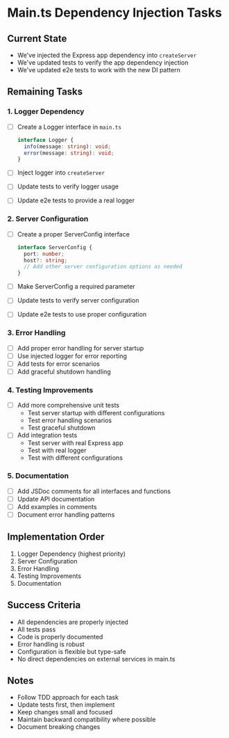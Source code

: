 # Main.ts Dependency Injection Tasks

## Current State

- We've injected the Express app dependency into `createServer`
- We've updated tests to verify the app dependency injection
- We've updated e2e tests to work with the new DI pattern

## Remaining Tasks

### 1. Logger Dependency

- [ ] Create a Logger interface in `main.ts`

  ```typescript
  interface Logger {
    info(message: string): void;
    error(message: string): void;
  }
  ```

- [ ] Inject logger into `createServer`
- [ ] Update tests to verify logger usage
- [ ] Update e2e tests to provide a real logger

### 2. Server Configuration

- [ ] Create a proper ServerConfig interface

  ```typescript
  interface ServerConfig {
    port: number;
    host?: string;
    // Add other server configuration options as needed
  }
  ```

- [ ] Make ServerConfig a required parameter
- [ ] Update tests to verify server configuration
- [ ] Update e2e tests to use proper configuration

### 3. Error Handling

- [ ] Add proper error handling for server startup
- [ ] Use injected logger for error reporting
- [ ] Add tests for error scenarios
- [ ] Add graceful shutdown handling

### 4. Testing Improvements

- [ ] Add more comprehensive unit tests
  - Test server startup with different configurations
  - Test error handling scenarios
  - Test graceful shutdown
- [ ] Add integration tests
  - Test server with real Express app
  - Test with real logger
  - Test with different configurations

### 5. Documentation

- [ ] Add JSDoc comments for all interfaces and functions
- [ ] Update API documentation
- [ ] Add examples in comments
- [ ] Document error handling patterns

## Implementation Order

1. Logger Dependency (highest priority)
2. Server Configuration
3. Error Handling
4. Testing Improvements
5. Documentation

## Success Criteria

- All dependencies are properly injected
- All tests pass
- Code is properly documented
- Error handling is robust
- Configuration is flexible but type-safe
- No direct dependencies on external services in main.ts

## Notes

- Follow TDD approach for each task
- Update tests first, then implement
- Keep changes small and focused
- Maintain backward compatibility where possible
- Document breaking changes
